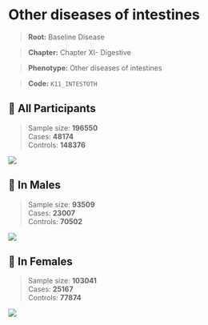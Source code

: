 # Other diseases of intestines

> **Root:** Baseline Disease  

> **Chapter:** Chapter XI- Digestive  

> **Phenotype:** Other diseases of intestines  

> **Code:** `K11_INTESTOTH`

## 🧪 All Participants  
> Sample size: **196550**  
> Cases: **48174**  
> Controls: **148376**
<img src="/Disease/Figures/ALL/Incidence/K11_INTESTOTH.png"/>
<CsvTable src="/Disease_Data/ALL/Incidence/COX_K11_INTESTOTH.csv" label="🔍 View full results" />

## 👨 In Males  
> Sample size: **93509**  
> Cases: **23007**  
> Controls: **70502**
<img src="/Disease/Figures/Male/Incidence/K11_INTESTOTH.png"/>
<CsvTable src="/Disease_Data/Male/Incidence/COX_K11_INTESTOTH.csv" label="🔍 View full results" />

## 👩 In Females  
> Sample size: **103041**  
> Cases: **25167**  
> Controls: **77874**
<img src="/Disease/Figures/Female/Incidence/K11_INTESTOTH.png"/>
<CsvTable src="/Disease_Data/Female/Incidence/COX_K11_INTESTOTH.csv" label="🔍 View full results" />
